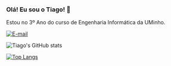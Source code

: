 ### Olá! Eu sou o Tiago! 👋

Estou no 3º Ano do curso de Engenharia Informática da UMinho.

[![E-mail](https://img.shields.io/badge/Gmail-D14836?style=for-the-badge&logo=gmail&logoColor=white)](mailto=ribeiro.tiago2001@gmail.com)

![Tiago's GitHub stats](https://github-readme-stats.vercel.app/api?username=tiagoribeiro2001&show_icons=true&theme=dark&include_all_commits=true&count_private=true)

[![Top Langs](https://github-readme-stats.vercel.app/api/top-langs/?username=tiagoribeiro2001&layout=compact&theme=dark)](https://github.com/anuraghazra/github-readme-stats)
